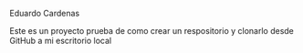 Eduardo Cardenas

Este es un proyecto prueba de como crear un respositorio y clonarlo desde GitHub a mi escritorio local